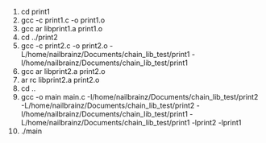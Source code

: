  1. cd print1
 2. gcc -c print1.c -o print1.o
 3. gcc ar libprint1.a print1.o
 2. cd ../print2
 2. gcc -c print2.c -o print2.o -L/home/nailbrainz/Documents/chain_lib_test/print1 -I/home/nailbrainz/Documents/chain_lib_test/print1
 3. gcc ar libprint2.a print2.o
 4. ar rc libprint2.a print2.o
 5. cd ..
 5. gcc -o main main.c -I/home/nailbrainz/Documents/chain_lib_test/print2 -L/home/nailbrainz/Documents/chain_lib_test/print2 -I/home/nailbrainz/Documents/chain_lib_test/print1 -L/home/nailbrainz/Documents/chain_lib_test/print1 -lprint2 -lprint1
 6. ./main 